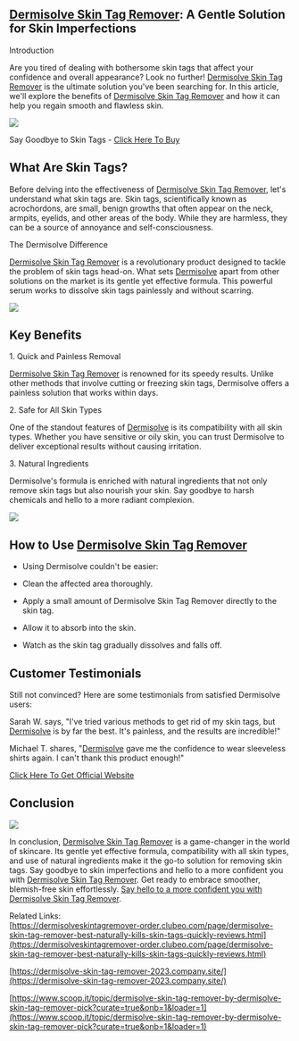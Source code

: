 [Dermisolve Skin Tag Remover](https://soundcloud.com/dermisolveskintagremoveroffers/dermisolve-skin-tag-remover-best-naturally-kills-skin-tags-quickly-reviews?): A Gentle Solution for Skin Imperfections
----------------------------------------------------------------------------------------------------------------------------------------------------------------------------------------------------------

Introduction

Are you tired of dealing with bothersome skin tags that affect your confidence and overall appearance? Look no further! [Dermisolve Skin Tag Remover](https://dermisolve-skin-tag-remover-pick.jimdosite.com/) is the ultimate solution you've been searching for. In this article, we'll explore the benefits of [Dermisolve Skin Tag Remover](https://dermisolveskintagremoverupdates.contently.com/) and how it can help you regain smooth and flawless skin.

[![](https://blogger.googleusercontent.com/img/b/R29vZ2xl/AVvXsEixyrgENWHD71b9ruO0TDlfWGIeAJ_ONBQDICKW6a5tU-LDmKvjRsYAp2MGudBNpUgWT1C7_jlWyWmDPoeaa01NB20OU2Ms5MmkB3k5Tng45nNsT5vbbKHGSsjf3xO62Dx16a78vWGOUDzybDthh75zXQtdROtEL0qTGNqLsk-pM7rcy0dkGdFzRn8M8Qs/w640-h372/Screenshot%20(927).png)](https://www.glitco.com/get-dermisolve-skin-tag-remover)

Say Goodbye to Skin Tags - [Click Here To Buy](https://www.glitco.com/get-dermisolve-skin-tag-remover)

What Are Skin Tags?
-------------------

Before delving into the effectiveness of [Dermisolve Skin Tag Remover](https://www.youtube.com/watch?v=JHQG48fbI5E), let's understand what skin tags are. Skin tags, scientifically known as acrochordons, are small, benign growths that often appear on the neck, armpits, eyelids, and other areas of the body. While they are harmless, they can be a source of annoyance and self-consciousness.

The Dermisolve Difference

[Dermisolve Skin Tag Remover](https://www.dibiz.com/buydermisolveskin) is a revolutionary product designed to tackle the problem of skin tags head-on. What sets [Dermisolve](https://devfolio.co/@DermisolveSkin4) apart from other solutions on the market is its gentle yet effective formula. This powerful serum works to dissolve skin tags painlessly and without scarring.

[![](https://blogger.googleusercontent.com/img/b/R29vZ2xl/AVvXsEgwd2PNF9CgdV8KW8bF6OC4PzBg6MEA4imPAlAIWNiU6_aSMeRFUQ1udoT8j35-1Cygfqipg_YcJskDm3qUFHxXFzEjV4475sXu60HrvpO9T4rY801aqfOjE113Lu0IA_FDZpWmoET_jpTRjK0atIiGxMch_6TyFUGmw22BWyCNQhU6R6oUGyHmpDNwA78/w640-h274/Screenshot%20(928).png)](https://www.glitco.com/get-dermisolve-skin-tag-remover)

Key Benefits
------------

1\. Quick and Painless Removal

[Dermisolve Skin Tag Remover](https://dermisolveskin.hashnode.dev/dermisolve-skin-tag-remover-best-naturally-kills-skin-tags-quickly-reviews) is renowned for its speedy results. Unlike other methods that involve cutting or freezing skin tags, Dermisolve offers a painless solution that works within days.

2\. Safe for All Skin Types

One of the standout features of [Dermisolve]( https://dermisolve-skin-tag-remover-of-0e0cdd.webflow.io/) is its compatibility with all skin types. Whether you have sensitive or oily skin, you can trust Dermisolve to deliver exceptional results without causing irritation.

3\. Natural Ingredients

Dermisolve's formula is enriched with natural ingredients that not only remove skin tags but also nourish your skin. Say goodbye to harsh chemicals and hello to a more radiant complexion.

[![](https://blogger.googleusercontent.com/img/b/R29vZ2xl/AVvXsEiLVjaIiWPiICrAwKjAUAuE5FkobrF8MXOaJTlZJuUSjxNrf0m7nSykYOJx8qS5IrGZjVxDtDIlhnKC3vAwc1J6mzeR1feeZSAqU23QShein9yyLv_MlIph84QC6TmYjXJMmudqznwNkqKHaha-qb6lfoUDRhIG3Tk_wilo56ArB0J3szwA3PB3ytTFCn4/w640-h348/Screenshot%20(930).png)](https://www.glitco.com/get-dermisolve-skin-tag-remover)

How to Use [Dermisolve Skin Tag Remover](https://sway.office.com/stdkXm9SCPcmnsxl)
----------------------------------------------------------------------------------

*   Using Dermisolve couldn't be easier:
    
*   Clean the affected area thoroughly.
    
*   Apply a small amount of Dermisolve Skin Tag Remover directly to the skin tag.
    
*   Allow it to absorb into the skin.
    
*   Watch as the skin tag gradually dissolves and falls off.
    

Customer Testimonials
---------------------

Still not convinced? Here are some testimonials from satisfied Dermisolve users:

Sarah W. says, "I've tried various methods to get rid of my skin tags, but [Dermisolve](https://colab.research.google.com/drive/10EPe_JjvOck8X65fS-wzpjvuvqVkmJUU#scrollTo=C8fgJ40GG6T4) is by far the best. It's painless, and the results are incredible!"

Michael T. shares, "[Dermisolve](https://groups.google.com/g/dermisolve-skin-tag-remover-pick/c/W2z3xlXXL4g) gave me the confidence to wear sleeveless shirts again. I can't thank this product enough!"

[Click Here To Get Official Website](https://www.glitco.com/get-dermisolve-skin-tag-remover)

Conclusion
----------

[![](https://blogger.googleusercontent.com/img/b/R29vZ2xl/AVvXsEjvCcjmUUxTUmeneNqcocsd702sIL2hyTLmXeqtbZI1TBroEDfcPE74yP9_N_21vVpfPQnnK7pfw_Pkbyr9m_xJ1q7rPy95KAuPkFOJqBkvjrLp_ARhVG0xUGJy9udpy0Z36TsDMu4ALSXgA-NNbwa7X-OyYvEAUoihxjRSKP5Gyx8YRqWg90qlRIcSa2Q/w640-h266/Screenshot%20(931).png)](https://www.glitco.com/get-dermisolve-skin-tag-remover)

In conclusion, [Dermisolve Skin Tag Remover](https://sites.google.com/view/dermisolve-skin-tag-remover-24/home) is a game-changer in the world of skincare. Its gentle yet effective formula, compatibility with all skin types, and use of natural ingredients make it the go-to solution for removing skin tags. Say goodbye to skin imperfections and hello to a more confident you with [Dermisolve Skin Tag Remover](https://lookerstudio.google.com/reporting/80d5bf28-9497-4d14-98ec-f04a399a3c86/page/eFWcD/edit). Get ready to embrace smoother, blemish-free skin effortlessly. [Say hello to a more confident you with Dermisolve Skin Tag Remover](https://www.glitco.com/get-dermisolve-skin-tag-remover).

Related Links:  
[https://dermisolveskintagremover-order.clubeo.com/page/dermisolve-skin-tag-remover-best-naturally-kills-skin-tags-quickly-reviews.html](https://dermisolveskintagremover-order.clubeo.com/page/dermisolve-skin-tag-remover-best-naturally-kills-skin-tags-quickly-reviews.html)

[https://dermisolve-skin-tag-remover-2023.company.site/](https://dermisolve-skin-tag-remover-2023.company.site/)

[https://www.scoop.it/topic/dermisolve-skin-tag-remover-by-dermisolve-skin-tag-remover-pick?curate=true&onb=1&loader=1](https://www.scoop.it/topic/dermisolve-skin-tag-remover-by-dermisolve-skin-tag-remover-pick?curate=true&onb=1&loader=1)
